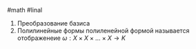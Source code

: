 #math #linal
1. Преобразование базиса
2. Полилинейные формы
	полиленейной формой называется отображенеие $\omega: X \times X \times \dots \times X \rightarrow K$
